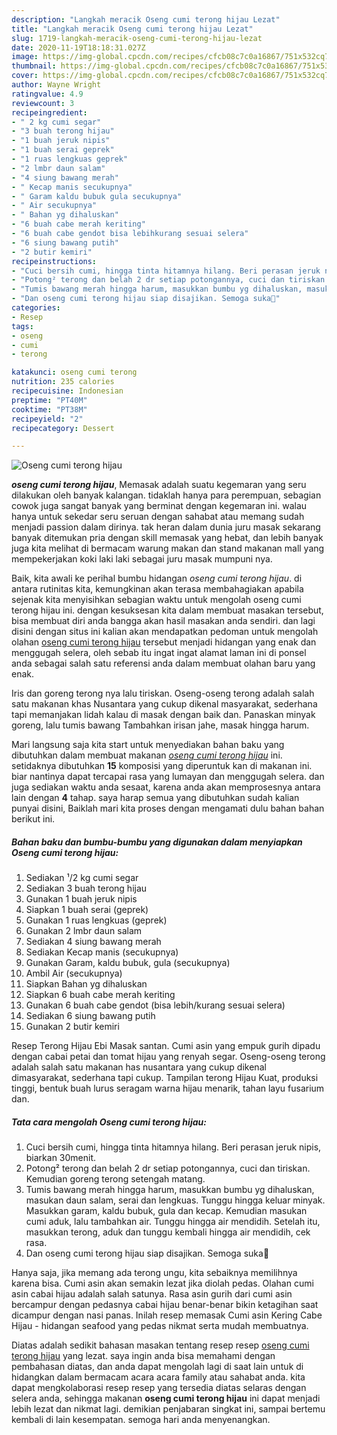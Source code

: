 ```yaml
---
description: "Langkah meracik Oseng cumi terong hijau Lezat"
title: "Langkah meracik Oseng cumi terong hijau Lezat"
slug: 1719-langkah-meracik-oseng-cumi-terong-hijau-lezat
date: 2020-11-19T18:18:31.027Z
image: https://img-global.cpcdn.com/recipes/cfcb08c7c0a16867/751x532cq70/oseng-cumi-terong-hijau-foto-resep-utama.jpg
thumbnail: https://img-global.cpcdn.com/recipes/cfcb08c7c0a16867/751x532cq70/oseng-cumi-terong-hijau-foto-resep-utama.jpg
cover: https://img-global.cpcdn.com/recipes/cfcb08c7c0a16867/751x532cq70/oseng-cumi-terong-hijau-foto-resep-utama.jpg
author: Wayne Wright
ratingvalue: 4.9
reviewcount: 3
recipeingredient:
- " 2 kg cumi segar"
- "3 buah terong hijau"
- "1 buah jeruk nipis"
- "1 buah serai geprek"
- "1 ruas lengkuas geprek"
- "2 lmbr daun salam"
- "4 siung bawang merah"
- " Kecap manis secukupnya"
- " Garam kaldu bubuk gula secukupnya"
- " Air secukupnya"
- " Bahan yg dihaluskan"
- "6 buah cabe merah keriting"
- "6 buah cabe gendot bisa lebihkurang sesuai selera"
- "6 siung bawang putih"
- "2 butir kemiri"
recipeinstructions:
- "Cuci bersih cumi, hingga tinta hitamnya hilang. Beri perasan jeruk nipis, biarkan 30menit."
- "Potong² terong dan belah 2 dr setiap potongannya, cuci dan tiriskan. Kemudian goreng terong setengah matang."
- "Tumis bawang merah hingga harum, masukkan bumbu yg dihaluskan, masukan daun salam, serai dan lengkuas. Tunggu hingga keluar minyak. Masukkan garam, kaldu bubuk, gula dan kecap. Kemudian masukan cumi aduk, lalu tambahkan air. Tunggu hingga air mendidih. Setelah itu, masukkan terong, aduk dan tunggu kembali hingga air mendidih, cek rasa."
- "Dan oseng cumi terong hijau siap disajikan. Semoga suka🤗"
categories:
- Resep
tags:
- oseng
- cumi
- terong

katakunci: oseng cumi terong 
nutrition: 235 calories
recipecuisine: Indonesian
preptime: "PT40M"
cooktime: "PT38M"
recipeyield: "2"
recipecategory: Dessert

---
```



![Oseng cumi terong hijau](https://img-global.cpcdn.com/recipes/cfcb08c7c0a16867/751x532cq70/oseng-cumi-terong-hijau-foto-resep-utama.jpg)

<b><i>oseng cumi terong hijau</i></b>, Memasak adalah suatu kegemaran yang seru dilakukan oleh banyak kalangan. tidaklah hanya para perempuan, sebagian cowok juga sangat banyak yang berminat dengan kegemaran ini. walau hanya untuk sekedar seru seruan dengan sahabat atau memang sudah menjadi passion dalam dirinya. tak heran dalam dunia juru masak sekarang banyak ditemukan pria dengan skill memasak yang hebat, dan lebih banyak juga kita melihat di bermacam warung makan dan stand makanan mall yang mempekerjakan koki laki laki sebagai juru masak mumpuni nya.

Baik, kita awali ke perihal bumbu hidangan <i>oseng cumi terong hijau</i>. di antara rutinitas kita, kemungkinan akan terasa membahagiakan apabila sejenak kita menyisihkan sebagian waktu untuk mengolah oseng cumi terong hijau ini. dengan kesuksesan kita dalam membuat masakan tersebut, bisa membuat diri anda bangga akan hasil masakan anda sendiri. dan lagi disini dengan situs ini kalian akan mendapatkan pedoman untuk mengolah olahan <u>oseng cumi terong hijau</u> tersebut menjadi hidangan yang enak dan menggugah selera, oleh sebab itu ingat ingat alamat laman ini di ponsel anda sebagai salah satu referensi anda dalam membuat olahan baru yang enak.

Iris dan goreng terong nya lalu tiriskan. Oseng-oseng terong adalah salah satu makanan khas Nusantara yang cukup dikenal masyarakat, sederhana tapi memanjakan lidah kalau di masak dengan baik dan. Panaskan minyak goreng, lalu tumis bawang Tambahkan irisan jahe, masak hingga harum.


Mari langsung saja kita start untuk menyediakan bahan baku yang dibutuhkan dalam membuat makanan <u><i>oseng cumi terong hijau</i></u> ini. setidaknya dibutuhkan <b>15</b> komposisi yang diperuntuk kan di makanan ini. biar nantinya dapat tercapai rasa yang lumayan dan menggugah selera. dan juga sediakan waktu anda sesaat, karena anda akan memprosesnya antara lain dengan <b>4</b> tahap. saya harap semua yang dibutuhkan sudah kalian punyai disini, Baiklah mari kita proses dengan mengamati dulu bahan bahan berikut ini.

<!--inarticleads1-->

##### Bahan baku dan bumbu-bumbu yang digunakan dalam menyiapkan Oseng cumi terong hijau:

1. Sediakan  ¹/2 kg cumi segar
1. Sediakan 3 buah terong hijau
1. Gunakan 1 buah jeruk nipis
1. Siapkan 1 buah serai (geprek)
1. Gunakan 1 ruas lengkuas (geprek)
1. Gunakan 2 lmbr daun salam
1. Sediakan 4 siung bawang merah
1. Sediakan  Kecap manis (secukupnya)
1. Gunakan  Garam, kaldu bubuk, gula (secukupnya)
1. Ambil  Air (secukupnya)
1. Siapkan  Bahan yg dihaluskan
1. Siapkan 6 buah cabe merah keriting
1. Gunakan 6 buah cabe gendot (bisa lebih/kurang sesuai selera)
1. Sediakan 6 siung bawang putih
1. Gunakan 2 butir kemiri


Resep Terong Hijau Ebi Masak santan. Cumi asin yang empuk gurih dipadu dengan cabai petai dan tomat hijau yang renyah segar. Oseng-oseng terong adalah salah satu makanan has nusantara yang cukup dikenal dimasyarakat, sederhana tapi cukup. Tampilan terong Hijau Kuat, produksi tinggi, bentuk buah lurus seragam warna hijau menarik, tahan layu fusarium dan. 

<!--inarticleads2-->

##### Tata cara mengolah Oseng cumi terong hijau:

1. Cuci bersih cumi, hingga tinta hitamnya hilang. Beri perasan jeruk nipis, biarkan 30menit.
1. Potong² terong dan belah 2 dr setiap potongannya, cuci dan tiriskan. Kemudian goreng terong setengah matang.
1. Tumis bawang merah hingga harum, masukkan bumbu yg dihaluskan, masukan daun salam, serai dan lengkuas. Tunggu hingga keluar minyak. Masukkan garam, kaldu bubuk, gula dan kecap. Kemudian masukan cumi aduk, lalu tambahkan air. Tunggu hingga air mendidih. Setelah itu, masukkan terong, aduk dan tunggu kembali hingga air mendidih, cek rasa.
1. Dan oseng cumi terong hijau siap disajikan. Semoga suka🤗


Hanya saja, jika memang ada terong ungu, kita sebaiknya memilihnya karena bisa. Cumi asin akan semakin lezat jika diolah pedas. Olahan cumi asin cabai hijau adalah salah satunya. Rasa asin gurih dari cumi asin bercampur dengan pedasnya cabai hijau benar-benar bikin ketagihan saat dicampur dengan nasi panas. Inilah resep memasak Cumi asin Kering Cabe Hijau - hidangan seafood yang pedas nikmat serta mudah membuatnya. 

Diatas adalah sedikit bahasan masakan tentang resep resep <u>oseng cumi terong hijau</u> yang lezat. saya ingin anda bisa memahami dengan pembahasan diatas, dan anda dapat mengolah lagi di saat lain untuk di hidangkan dalam bermacam acara acara family atau sahabat anda. kita dapat mengkolaborasi resep resep yang tersedia diatas selaras dengan selera anda, sehingga makanan <b>oseng cumi terong hijau</b> ini dapat menjadi lebih lezat dan nikmat lagi. demikian penjabaran singkat ini, sampai bertemu kembali di lain kesempatan. semoga hari anda menyenangkan.
